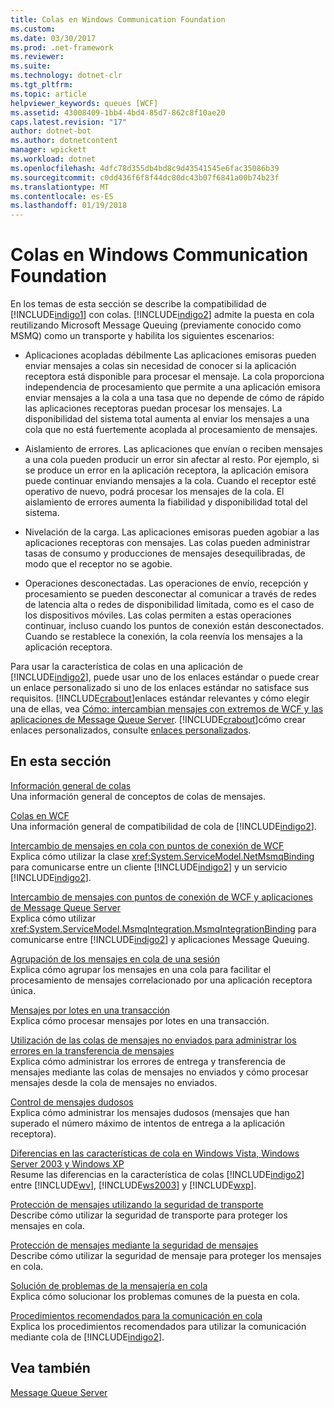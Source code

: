 ```yaml
---
title: Colas en Windows Communication Foundation
ms.custom: 
ms.date: 03/30/2017
ms.prod: .net-framework
ms.reviewer: 
ms.suite: 
ms.technology: dotnet-clr
ms.tgt_pltfrm: 
ms.topic: article
helpviewer_keywords: queues [WCF]
ms.assetid: 43008409-1bb4-4bd4-85d7-862c8f10ae20
caps.latest.revision: "17"
author: dotnet-bot
ms.author: dotnetcontent
manager: wpickett
ms.workload: dotnet
ms.openlocfilehash: 4dfc78d355db4bd8c9d43541545e6fac35086b39
ms.sourcegitcommit: c0dd436f6f8f44dc80dc43b07f6841a00b74b23f
ms.translationtype: MT
ms.contentlocale: es-ES
ms.lasthandoff: 01/19/2018
---
```

# <a name="queues-in-windows-communication-foundation"></a>Colas en Windows Communication Foundation
En los temas de esta sección se describe la compatibilidad de [!INCLUDE[indigo1](../../../../includes/indigo1-md.md)] con colas. [!INCLUDE[indigo2](../../../../includes/indigo2-md.md)] admite la puesta en cola reutilizando Microsoft Message Queuing (previamente conocido como MSMQ) como un transporte y habilita los siguientes escenarios:  
  
-   Aplicaciones acopladas débilmente Las aplicaciones emisoras pueden enviar mensajes a colas sin necesidad de conocer si la aplicación receptora está disponible para procesar el mensaje. La cola proporciona independencia de procesamiento que permite a una aplicación emisora enviar mensajes a la cola a una tasa que no depende de cómo de rápido las aplicaciones receptoras puedan procesar los mensajes. La disponibilidad del sistema total aumenta al enviar los mensajes a una cola que no está fuertemente acoplada al procesamiento de mensajes.  
  
-   Aislamiento de errores. Las aplicaciones que envían o reciben mensajes a una cola pueden producir un error sin afectar al resto. Por ejemplo, si se produce un error en la aplicación receptora, la aplicación emisora puede continuar enviando mensajes a la cola. Cuando el receptor esté operativo de nuevo, podrá procesar los mensajes de la cola. El aislamiento de errores aumenta la fiabilidad y disponibilidad total del sistema.  
  
-   Nivelación de la carga. Las aplicaciones emisoras pueden agobiar a las aplicaciones receptoras con mensajes. Las colas pueden administrar tasas de consumo y producciones de mensajes desequilibradas, de modo que el receptor no se agobie.  
  
-   Operaciones desconectadas. Las operaciones de envío, recepción y procesamiento se pueden desconectar al comunicar a través de redes de latencia alta o redes de disponibilidad limitada, como es el caso de los dispositivos móviles. Las colas permiten a estas operaciones continuar, incluso cuando los puntos de conexión están desconectados. Cuando se restablece la conexión, la cola reenvía los mensajes a la aplicación receptora.  
  
 Para usar la característica de colas en una aplicación de [!INCLUDE[indigo2](../../../../includes/indigo2-md.md)], puede usar uno de los enlaces estándar o puede crear un enlace personalizado si uno de los enlaces estándar no satisface sus requisitos. [!INCLUDE[crabout](../../../../includes/crabout-md.md)]enlaces estándar relevantes y cómo elegir una de ellas, vea [Cómo: intercambian mensajes con extremos de WCF y las aplicaciones de Message Queue Server](../../../../docs/framework/wcf/feature-details/how-to-exchange-messages-with-wcf-endpoints-and-message-queuing-applications.md). [!INCLUDE[crabout](../../../../includes/crabout-md.md)]cómo crear enlaces personalizados, consulte [enlaces personalizados](../../../../docs/framework/wcf/extending/custom-bindings.md).  
  
## <a name="in-this-section"></a>En esta sección  
 [Información general de colas](../../../../docs/framework/wcf/feature-details/queues-overview.md)  
 Una información general de conceptos de colas de mensajes.  
  
 [Colas en WCF](../../../../docs/framework/wcf/feature-details/queuing-in-wcf.md)  
 Una información general de compatibilidad de cola de [!INCLUDE[indigo2](../../../../includes/indigo2-md.md)].  
  
 [Intercambio de mensajes en cola con puntos de conexión de WCF](../../../../docs/framework/wcf/feature-details/how-to-exchange-queued-messages-with-wcf-endpoints.md)  
 Explica cómo utilizar la clase <xref:System.ServiceModel.NetMsmqBinding> para comunicarse entre un cliente [!INCLUDE[indigo2](../../../../includes/indigo2-md.md)] y un servicio [!INCLUDE[indigo2](../../../../includes/indigo2-md.md)].  
  
 [Intercambio de mensajes con puntos de conexión de WCF y aplicaciones de Message Queue Server](../../../../docs/framework/wcf/feature-details/how-to-exchange-messages-with-wcf-endpoints-and-message-queuing-applications.md)  
 Explica cómo utilizar <xref:System.ServiceModel.MsmqIntegration.MsmqIntegrationBinding> para comunicarse entre [!INCLUDE[indigo2](../../../../includes/indigo2-md.md)] y aplicaciones Message Queuing.  
  
 [Agrupación de los mensajes en cola de una sesión](../../../../docs/framework/wcf/feature-details/grouping-queued-messages-in-a-session.md)  
 Explica cómo agrupar los mensajes en una cola para facilitar el procesamiento de mensajes correlacionado por una aplicación receptora única.  
  
 [Mensajes por lotes en una transacción](../../../../docs/framework/wcf/feature-details/batching-messages-in-a-transaction.md)  
 Explica cómo procesar mensajes por lotes en una transacción.  
  
 [Utilización de las colas de mensajes no enviados para administrar los errores en la transferencia de mensajes](../../../../docs/framework/wcf/feature-details/using-dead-letter-queues-to-handle-message-transfer-failures.md)  
 Explica cómo administrar los errores de entrega y transferencia de mensajes mediante las colas de mensajes no enviados y cómo procesar mensajes desde la cola de mensajes no enviados.  
  
 [Control de mensajes dudosos](../../../../docs/framework/wcf/feature-details/poison-message-handling.md)  
 Explica cómo administrar los mensajes dudosos (mensajes que han superado el número máximo de intentos de entrega a la aplicación receptora).  
  
 [Diferencias en las características de cola en Windows Vista, Windows Server 2003 y Windows XP](../../../../docs/framework/wcf/feature-details/diff-in-queue-in-vista-server-2003-windows-xp.md)  
 Resume las diferencias en la característica de colas [!INCLUDE[indigo2](../../../../includes/indigo2-md.md)] entre [!INCLUDE[wv](../../../../includes/wv-md.md)], [!INCLUDE[ws2003](../../../../includes/ws2003-md.md)] y [!INCLUDE[wxp](../../../../includes/wxp-md.md)].  
  
 [Protección de mensajes utilizando la seguridad de transporte](../../../../docs/framework/wcf/feature-details/securing-messages-using-transport-security.md)  
 Describe cómo utilizar la seguridad de transporte para proteger los mensajes en cola.  
  
 [Protección de mensajes mediante la seguridad de mensajes](../../../../docs/framework/wcf/feature-details/securing-messages-using-message-security.md)  
 Describe cómo utilizar la seguridad de mensaje para proteger los mensajes en cola.  
  
 [Solución de problemas de la mensajería en cola](../../../../docs/framework/wcf/feature-details/troubleshooting-queued-messaging.md)  
 Explica cómo solucionar los problemas comunes de la puesta en cola.  
  
 [Procedimientos recomendados para la comunicación en cola](../../../../docs/framework/wcf/feature-details/best-practices-for-queued-communication.md)  
 Explica los procedimientos recomendados para utilizar la comunicación mediante cola de [!INCLUDE[indigo2](../../../../includes/indigo2-md.md)].  
  
## <a name="see-also"></a>Vea también  
 [Message Queue Server](http://msdn.microsoft.com/library/ff917e87-05d5-478f-9430-0f560675ece1)
